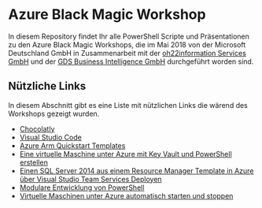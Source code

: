 # Azure Black Magic Workshop

In diesem Repository findet Ihr alle PowerShell Scripte und Präsentationen zu den Azure Black Magic Workshops, die im Mai 2018 von der Microsoft Deutschland GmbH in Zusammenarbeit mit der [oh22information Services GmbH](https://www.oh22.is/) und der [GDS Business Intelligence GmbH](https://www.gdsbi.de) durchgeführt worden sind. 

## Nützliche Links
In diesem Abschnitt gibt es eine Liste mit nützlichen Links die wärend des Workshops gezeigt wurden.

- [Chocolatly](https://chocolatey.org/)
- [Visual Studio Code](https://code.visualstudio.com/)
- [Azure Arm Quickstart Templates](https://github.com/Azure/azure-quickstart-templates)
- [Eine virtuelle Maschine unter Azure mit Key Vault und PowerShell erstellen](http://www.gds-business-intelligence.de/de/2018/05/19/eine-virtuelle-maschine-unter-azure-mit-key-vault-und-powershell-erstellen/)
- [Einen SQL Server 2014 aus einem Resource Manager Template in Azure über Visual Studio Team Services Deployen](http://www.gds-business-intelligence.de/de/2016/03/17/einen-sql-server-2014-aus-einem-ressource-manager-template-in-azure-ueber-visual-studio-team-services-deployen/)
- [Modulare Entwicklung von PowerShell](http://www.gds-business-intelligence.de/de/2015/06/04/modulare-entwicklung-von-powershell/)
- [Virtuelle Maschinen unter Azure automatisch starten und stoppen](http://www.gds-business-intelligence.de/de/2016/12/05/virtuelle-maschinen-unter-azure-automatisch-starten-und-stoppen/)
